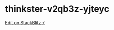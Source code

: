 # thinkster-v2qb3z-yjteyc

[Edit on StackBlitz ⚡️](https://stackblitz.com/edit/thinkster-v2qb3z-yjteyc)